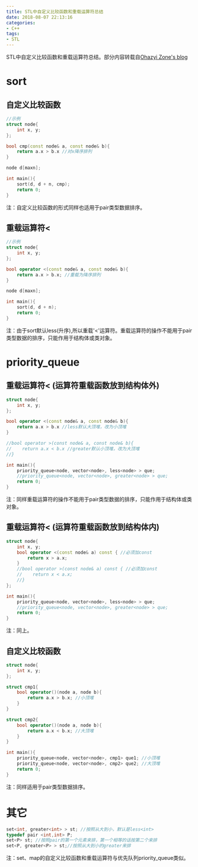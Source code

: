 ```yaml
---
title: STL中自定义比较函数和重载运算符总结
date: 2018-08-07 22:13:16
categories:
- C++
tags:
- STL
---
```


STL中自定义比较函数和重载运算符总结。部分内容转载自[Ohazyi Zone's blog](https://www.ohazyi.com/c_cmp/)
<!-- more -->

# sort
## 自定义比较函数
```C++
//示例
struct node{
    int x, y;
};

bool cmp(const node& a, const node& b){
    return a.x > b.x //对x降序排列
}

node d[maxn];

int main(){
    sort(d, d + n, cmp);
    return 0;
}
```
注：自定义比较函数的形式同样也适用于pair类型数据排序。

## 重载运算符<
```C++
//示例
struct node{
    int x, y;
};

bool operator <(const node& a, const node& b){
    return a.x > b.x; //重载为降序排列
}

node d[maxn];

int main(){
    sort(d, d + n);
    return 0;
}
```
注：由于sort默认less(升序),所以重载'<'运算符。重载运算符的操作不能用于pair类型数据的排序，只能作用于结构体或类对象。

# priority_queue
## 重载运算符< (运算符重载函数放到结构体外)
```C++
struct node{
    int x, y;
};

bool operator <(const node& a, const node& b){
    return a.x > b.x //less默认大顶堆，改为小顶堆
}

//bool operator >(const node& a, const node& b){
//    return a.x < b.x //greater默认小顶堆，改为大顶堆
//}

int main(){
    priority_queue<node, vector<node>, less<node> > que;
    //priority_queue<node, vector<node>, greater<node> > que;
    return 0;
}
```
注：同样重载运算符的操作不能用于pair类型数据的排序，只能作用于结构体或类对象。

## 重载运算符< (运算符重载函数放到结构体内)
```C++
struct node{
    int x, y;
    bool operator <(const node& a) const { //必须加const
        return x > a.x;
    }
    //bool operator >(const node& a) const { //必须加const
    //    return x < a.x;
    //}
};

int main(){
    priority_queue<node, vector<node>, less<node> > que;
    //priority_queue<node, vector<node>, greater<node> > que;
    return 0;
}
```
注：同上。

## 自定义比较函数
```C++
struct node{
    int x, y;
};

struct cmp1{
    bool operator()(node a, node b){
        return a.x > b.x; //小顶堆
    }
}

struct cmp2{
    bool operator()(node a, node b){
        return a.x < b.x; //大顶堆
    }
}

int main(){
    priority_queue<node, vector<node>, cmp1> que1; //小顶堆
    priority_queue<node, vector<node>, cmp2> que2; //大顶堆
    return 0;
}
```
注：同样适用于pair类型数据排序。

# 其它
```C++
set<int, greater<int> > st; //按照从大到小，默认是less<int>
typedef pair <int,int> P;
set<P> st; //按照pair的第一个元素来排，第一个相等的话按第二个来排
set<P, greater<P> > st;//按照从大到小的greater来排
```
注：set、map的自定义比较函数和重载运算符与优先队列priority_queue类似。